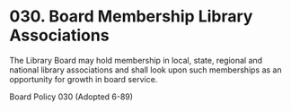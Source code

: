 # 030. Board Membership Library Associations

The Library Board may hold membership in local, state, regional and national library associations and shall look upon such memberships as an opportunity for growth in board service.

Board Policy 030 (Adopted 6-89)
